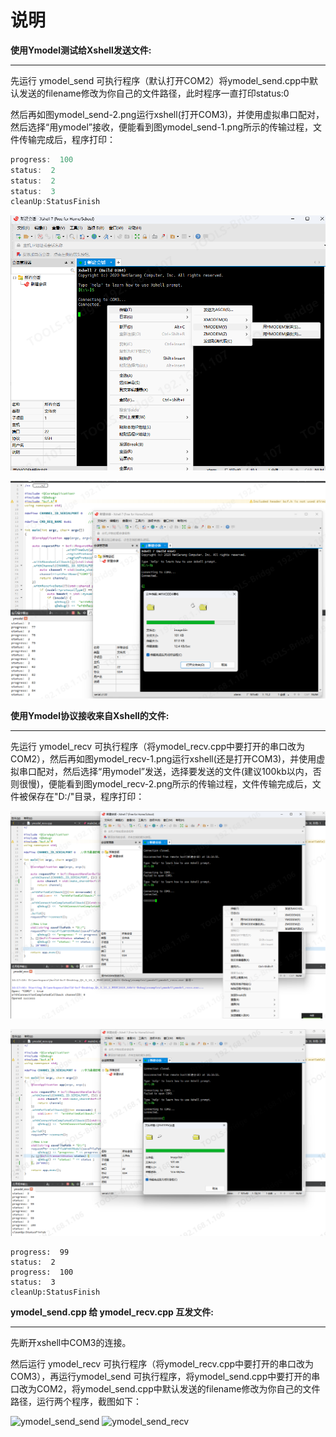 ﻿说明
===

**使用Ymodel测试给Xshell发送文件:**

---

先运行 ymodel_send 可执行程序（默认打开COM2）将ymodel_send.cpp中默认发送的filename修改为你自己的文件路径，此时程序一直打印status:0

然后再如图ymodel_send-2.png运行xshell(打开COM3)，并使用虚拟串口配对，然后选择“用ymodel”接收，便能看到图ymodel_send-1.png所示的传输过程，文件传输完成后，程序打印：

```C++
progress:  100
status:  2
status:  2
status:  3
cleanUp:StatusFinish
```

![ymodel_send-1](./ymodel_send-1.png)

![ymodel_send-2](./ymodel_send-2.png)



**使用Ymodel协议接收来自Xshell的文件:**

---

先运行 ymodel_recv 可执行程序（将ymodel_recv.cpp中要打开的串口改为COM2），然后再如图ymodel_recv-1.png运行xshell(还是打开COM3)，并使用虚拟串口配对，然后选择“用ymodel”发送，选择要发送的文件(建议100kb以内，否则很慢)，便能看到图ymodel_recv-2.png所示的传输过程，文件传输完成后，文件被保存在"D:/"目录，程序打印：

![ymodel_recv-1](./ymodel_recv-1.png)

![ymodel_recv-2](./ymodel_recv-2.png)
```
progress:  99
status:  2
progress:  100
status:  3
cleanUp:StatusFinish
```


**ymodel_send.cpp 给 ymodel_recv.cpp 互发文件:**

---
先断开xshell中COM3的连接。

然后运行 ymodel_recv 可执行程序（将ymodel_recv.cpp中要打开的串口改为COM3），再运行ymodel_send 可执行程序，将ymodel_send.cpp中要打开的串口改为COM2，将ymodel_send.cpp中默认发送的filename修改为你自己的文件路径，运行两个程序，截图如下：

![ymodel_send_send](.ymodel_send_send.png) ![ymodel_send_recv](.ymodel_send_recv.png)
